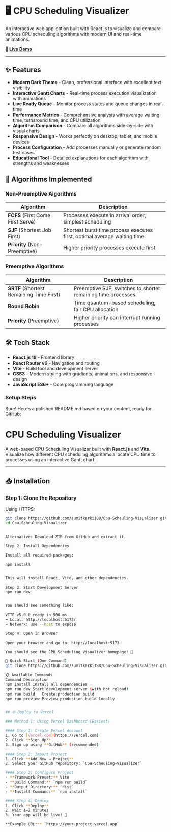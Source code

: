 
# 🖥️ CPU Scheduling Visualizer

An interactive web application built with React.js to visualize and compare various CPU scheduling algorithms with modern UI and real-time animations.

**🚀 [Live Demo](https://cpu-scheuling-visualizer-sk.vercel.app/)**

---

## ✨ Features

- **Modern Dark Theme** - Clean, professional interface with excellent text visibility
- **Interactive Gantt Charts** - Real-time process execution visualization with animations
- **Live Ready Queue** - Monitor process states and queue changes in real-time
- **Performance Metrics** - Comprehensive analysis with average waiting time, turnaround time, and CPU utilization
- **Algorithm Comparison** - Compare all algorithms side-by-side with visual charts
- **Responsive Design** - Works perfectly on desktop, tablet, and mobile devices
- **Process Configuration** - Add processes manually or generate random test cases
- **Educational Tool** - Detailed explanations for each algorithm with strengths and weaknesses

## 🎯 Algorithms Implemented

### Non-Preemptive Algorithms
| Algorithm | Description |
|-----------|-------------|
| **FCFS** (First Come First Serve) | Processes execute in arrival order, simplest scheduling |
| **SJF** (Shortest Job First) | Shortest burst time process executes first, optimal average waiting time |
| **Priority** (Non-Preemptive) | Higher priority processes execute first |

### Preemptive Algorithms
| Algorithm | Description |
|-----------|-------------|
| **SRTF** (Shortest Remaining Time First) | Preemptive SJF, switches to shorter remaining time processes |
| **Round Robin** | Time quantum-based scheduling, fair CPU allocation |
| **Priority** (Preemptive) | Higher priority can interrupt running processes |

## 🛠️ Tech Stack

- **React.js 18** - Frontend library
- **React Router v6** - Navigation and routing
- **Vite** - Build tool and development server
- **CSS3** - Modern styling with gradients, animations, and responsive design
- **JavaScript ES6+** - Core programming language



### Setup Steps
Sure! Here’s a polished README.md based on your content, ready for GitHub:

# CPU Scheduling Visualizer

A web-based CPU Scheduling Visualizer built with **React.js** and **Vite**.  
Visualize how different CPU scheduling algorithms allocate CPU time to processes using an interactive Gantt chart.

---

## 📥 Installation

### Step 1: Clone the Repository

Using HTTPS:

```bash
git clone https://github.com/sumitkarki188/Cpu-Scheuling-Visualizer.git
cd Cpu-Scheuling-Visualizer


Alternative: Download ZIP from GitHub and extract it.

Step 2: Install Dependencies

Install all required packages:

npm install


This will install React, Vite, and other dependencies.

Step 3: Start Development Server
npm run dev


You should see something like:

VITE v5.0.0 ready in 500 ms
➜ Local: http://localhost:5173/
➜ Network: use --host to expose

Step 4: Open in Browser

Open your browser and go to: http://localhost:5173

You should see the CPU Scheduling Visualizer homepage! 🎉

🚀 Quick Start (One Command)
git clone https://github.com/sumitkarki188/Cpu-Scheuling-Visualizer.git && cd Cpu-Scheuling-Visualizer && npm install && npm run dev

📋 Available Commands
Command	Description
npm install	Install all dependencies
npm run dev	Start development server (with hot reload)
npm run build	Create production build
npm run preview	Preview production build locally


## 🌐 Deploy to Vercel

### Method 1: Using Vercel Dashboard (Easiest)

#### Step 1: Create Vercel Account
1. Go to [vercel.com](https://vercel.com)
2. Click **Sign Up**
3. Sign up using **GitHub** (recommended)

#### Step 2: Import Project
1. Click **Add New → Project**
2. Select your GitHub repository: `Cpu-Scheuling-Visualizer`

#### Step 3: Configure Project
- **Framework Preset:** Vite  
- **Build Command:** `npm run build`  
- **Output Directory:** `dist`  
- **Install Command:** `npm install`  

#### Step 4: Deploy
1. Click **Deploy**  
2. Wait 1–2 minutes  
3. Your app will be live! 🎉  

**Example URL:** `https://your-project.vercel.app`
